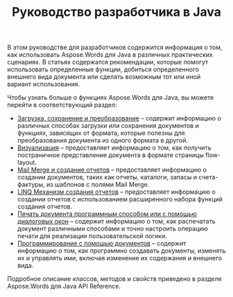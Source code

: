 ﻿---
title: Руководство разработчика в Java
second_title: Aspose.Words для Java
articleTitle: Руководство для разработчика
linktitle: Руководство для разработчика
description: "Ознакомьтесь с Aspose.Words для Java Руководства разработчика, чтобы получить больше вариантов использования, советов и технических подробностей."
type: docs
weight: 20
url: /ru/java/developer-guide/
timestamp: 2024-09-25-11-08-55
---

В этом руководстве для разработчиков содержится информация о том, как использовать Aspose.Words для Java в различных практических сценариях. В статьях содержатся рекомендации, которые помогут использовать определенные функции, добиться определенного внешнего вида документа или сделать возможным тот или иной вариант использования.

Чтобы узнать больше о функциях Aspose.Words для Java, вы можете перейти в соответствующий раздел:

- [Загрузка, сохранение и преобразование](/words/java/loading-saving-and-converting/) – содержит информацию о различных способах загрузки или сохранения документов и функциях, зависящих от формата, которые полезны для преобразования документа из одного формата в другой.
- [Визуализация](/words/java/rendering/) – предоставляет информацию о том, как получить постраничное представление документа в формате страницы flow-layout.
- [Mail Merge и создание отчетов](/words/java/mail-merge-and-reporting/) – предоставляет информацию о создании документов, таких как отчеты, каталоги, запасы и счета-фактуры, из шаблонов с полями Mail Merge.
- [LINQ Механизм создания отчетов](/words/java/linq-reporting-engine/) – предоставляет информацию о создании отчетов с использованием расширенного набора функций создания отчетов.
- [Печать документа программным способом или с помощью диалоговых окон](/words/java/print-a-document-programmatically-or-using-dialogs/) – содержит информацию о том, как распечатать документ различными способами и точно настроить операцию печати для реализации пользовательской логики.
- [Программирование с помощью документов](/words/java/programming-with-documents/) – содержит информацию о том, как программно создавать документы, изменять их и управлять ими, включая изменение их содержания и внешнего вида.

Подробное описание классов, методов и свойств приведено в разделе Aspose.Words для Java API Reference.

